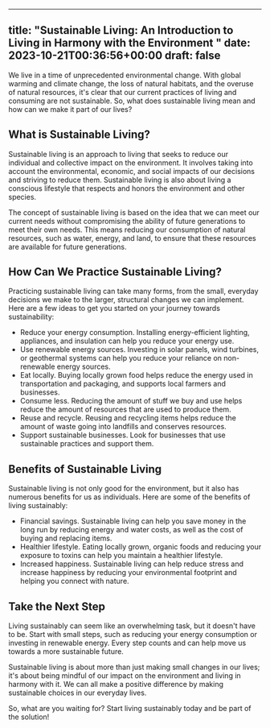 
---
title: "Sustainable Living: An Introduction to Living in Harmony with the Environment "
date: 2023-10-21T00:36:56+00:00
draft: false
---

We live in a time of unprecedented environmental change. With global warming and climate change, the loss of natural habitats, and the overuse of natural resources, it's clear that our current practices of living and consuming are not sustainable. So, what does sustainable living mean and how can we make it part of our lives?

## What is Sustainable Living? 

Sustainable living is an approach to living that seeks to reduce our individual and collective impact on the environment. It involves taking into account the environmental, economic, and social impacts of our decisions and striving to reduce them. Sustainable living is also about living a conscious lifestyle that respects and honors the environment and other species. 

The concept of sustainable living is based on the idea that we can meet our current needs without compromising the ability of future generations to meet their own needs. This means reducing our consumption of natural resources, such as water, energy, and land, to ensure that these resources are available for future generations. 

## How Can We Practice Sustainable Living? 

Practicing sustainable living can take many forms, from the small, everyday decisions we make to the larger, structural changes we can implement. Here are a few ideas to get you started on your journey towards sustainability: 

- Reduce your energy consumption. Installing energy-efficient lighting, appliances, and insulation can help you reduce your energy use. 
- Use renewable energy sources. Investing in solar panels, wind turbines, or geothermal systems can help you reduce your reliance on non-renewable energy sources. 
- Eat locally. Buying locally grown food helps reduce the energy used in transportation and packaging, and supports local farmers and businesses. 
- Consume less. Reducing the amount of stuff we buy and use helps reduce the amount of resources that are used to produce them. 
- Reuse and recycle. Reusing and recycling items helps reduce the amount of waste going into landfills and conserves resources. 
- Support sustainable businesses. Look for businesses that use sustainable practices and support them. 

## Benefits of Sustainable Living 

Sustainable living is not only good for the environment, but it also has numerous benefits for us as individuals. Here are some of the benefits of living sustainably: 

- Financial savings. Sustainable living can help you save money in the long run by reducing energy and water costs, as well as the cost of buying and replacing items. 
- Healthier lifestyle. Eating locally grown, organic foods and reducing your exposure to toxins can help you maintain a healthier lifestyle. 
- Increased happiness. Sustainable living can help reduce stress and increase happiness by reducing your environmental footprint and helping you connect with nature. 

## Take the Next Step 

Living sustainably can seem like an overwhelming task, but it doesn't have to be. Start with small steps, such as reducing your energy consumption or investing in renewable energy. Every step counts and can help move us towards a more sustainable future. 

Sustainable living is about more than just making small changes in our lives; it's about being mindful of our impact on the environment and living in harmony with it. We can all make a positive difference by making sustainable choices in our everyday lives. 

So, what are you waiting for? Start living sustainably today and be part of the solution!